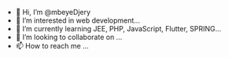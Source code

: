 - 👋 Hi, I’m @mbeyeDjery
- 👀 I’m interested in web development...
- 🌱 I’m currently learning JEE, PHP, JavaScript, Flutter, SPRING...
- 💞️ I’m looking to collaborate on ...
- 📫 How to reach me ...

<!---
mbeyeDjery/mbeyeDjery is a ✨ special ✨ repository because its `README.md` (this file) appears on your GitHub profile.
You can click the Preview link to take a look at your changes.
--->
